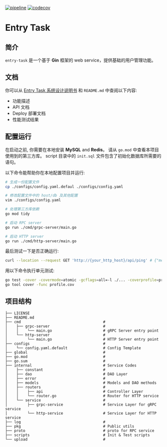 [![pipeline](https://github.com/jiekun/entry-task/actions/workflows/github-actions.yml/badge.svg)](https://github.com/jiekun/entry-task/actions)
[![codecov](https://codecov.io/gh/jiekun/entry-task/branch/master/graph/badge.svg?token=V0Y5Q4D3I0)](https://codecov.io/gh/jiekun/entry-task)
# Entry Task
## 简介
`entry-task` 是一个基于 **Gin** 框架的 web service，提供基础的用户管理功能。

## 文档
你可以从 [Entry Task 系统设计说明书](https://docs.google.com/document/d/1sd5S8xdJRYcZrYAOM1cREnuQslZnkj8kIIQccHNmlq4/edit#) 和 `README.md` 中查阅以下内容:
- 功能描述
- API 文档
- Deploy 部署文档
- 性能测试结果

## 配置运行
在启动之前, 你需要在本地安装 **MySQL** and **Redis**。 请从 `go.mod` 中查看本项目使用到的第三方库。 script 目录中的 `init.sql` 文件包含了初始化数据库所需要的语句。

以下命令能帮助你在本地配置项目并运行:
```bash
# 生成一份配置文件
cp ./configs/config.yaml.defaul ./configs/config.yaml

# 修改配置文件中的 host/db 及其他配置
vim ./configs/config.yaml

# 处理第三方库依赖
go mod tidy

# 启动 RPC server
go run ./cmd/grpc-server/main.go

# 启动 HTTP server
go run ./cmd/http-server/main.go 
```

最后测试一下是否正确运行:
```bash
curl --location --request GET 'http://{your_http_host}/api/ping' # {"message":"pong"}
```

用以下命令执行单元测试:
```bash
go test -cover -covermode=atomic -gcflags=all=-l ./... -coverprofile=profile.cov
go tool cover -func profile.cov
```

## 项目结构
```
├── LICENSE
├── README.md
├── cmd                                     # 
│    ├── grpc-server                        # 
│    │    └── main.go                       # gRPC Server entry point
│    └── http-server                        # 
│         └── main.go                       # HTTP Server entry point
├── configs                                 # 
│    └── config.yaml.default                # Config Template
├── global                                  # 
├── go.mod                                  # 
├── go.sum                                  # 
├── internal                                # Service Codes
│    ├── constant                           # 
│    ├── dao                                # DAO Layer
│    ├── error                              # 
│    ├── models                             # Models and DAO methods
│    ├── routers                            # 
│    │    ├── api                           # Controller Layer
│    │    └── router.go                     # Router for HTTP service
│    └── service                            # 
│         ├── grpc-service                  # Service Layer for gRPC service
│         └── http-service                  # Service Layer for HTTP service
├── log                                     # 
├── pkg                                     # Public utils
├── proto                                   # proto for RPC service
├── scripts                                 # Init & Test scripts 
└── upload                                  # 
```
